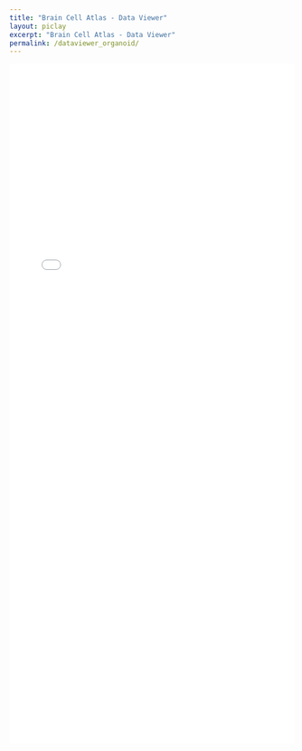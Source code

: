 ```yaml
---
title: "Brain Cell Atlas - Data Viewer"
layout: piclay
excerpt: "Brain Cell Atlas - Data Viewer"
permalink: /dataviewer_organoid/
---
```

<!-- <div class="container-fluid">
  <div class="row">
  <div class="col-xs-12">
  <iframe src="https://data.braincellatlas.org/RCAdata/" class="rounded-iframe" width="100%" height="1200" frameborder="0"></iframe>
  </div>
  </div>
</div> --> 
<!-- https://tomcxf.github.io/Cirro/build/ -->
<!-- <style>
    .iframe-full-width {
    width: 100%;
    }
  .rounded-iframe {
    border-radius: 10px;
  }
</style>  -->
<!-- <html lang="en">
<head><meta charset="utf-8"/>
<link rel="shortcut icon" href="./favicon.ico"/>
<meta name="viewport" content="width=device-width,initial-scale=1,shrink-to-fit=no"/>
<meta name="theme-color" content="#000000"/>
<link rel="preconnect" href="https://fonts.googleapis.com"/>
<link rel="preconnect" href="https://fonts.gstatic.com" crossorigin/>
<link rel="stylesheet" href="https://fonts.googleapis.com/css?family=Roboto:300,400,500,700&display=swap"/>
<link rel="manifest" href="{{ site.url }}{{ site.baseurl }}/cirro/manifest.json"/>
<title>Cirro</title>
<script defer="defer" src="{{ site.url }}{{ site.baseurl }}/cirro/static/js/main.26b016ba.js"></script>
</head>
<style>body{margin:0}.cirro-active{fill:rgb(220,0,78)!important;color:#dc004e!important}.cirro-chart-legend{padding:10px;vertical-align:top;overflow:auto;font-size:14px;font-family:"Roboto Condensed",Helvetica,Arial,sans-serif}.cirro-condensed{font-size:14px;font-family:"Roboto Condensed",Helvetica,Arial,sans-serif}</style>
<body><noscript>You need to enable JavaScript to run this app.</noscript>
<div id="root"></div>
</body>
</html>
 -->

<!-- <!DOCTYPE html>
<html>
  <head>
    <title>HTML Page with React and Redux</title>
    <!-- 引入 React 和 Redux 库 -->
<!--     <script src="https://unpkg.com/react/umd/react.development.js"></script>
    <script src="https://unpkg.com/react-dom/umd/react-dom.development.js"></script>
    <script src="https://unpkg.com/redux/dist/redux.js"></script>
    <script src="https://unpkg.com/react-redux/dist/react-redux.js"></script>
    <script src="https://unpkg.com/redux-thunk/dist/redux-thunk.js"></script>
    <script src="https://unpkg.com/mixpanel-browser/build/mixpanel.min.js"></script>
    <!-- 引入您的入口文件 -->
<!--     <!-- <script type="text/jsx" src="../src/index.js"></script> -->
<!--   </head>
  <body>
    <div id="root"></div>
    <script> -->
<!--       // 在页面加载完成后运行应用程序的入口函数
      window.onload = function() {
        main();
      };
    </script>
  </body>
</html>  --> 

<div class="container-fluid">
  <div class="row">
  <div class="col-xs-12">
  <iframe src="../cirro/index.html#q=%7B%22dataset%22%3A%22Organoid%22%2C%22embeddings%22%3A%5B%7B%22name%22%3A%22X_umap%22%2C%22dimensions%22%3A2%7D%5D%2C%22layers%22%3A%5B%5D%2C%22camera%22%3A%7B%22position%22%3A%5B0%2C-0.000004000000000115023%2C3.999999999997996%5D%2C%22target%22%3A%5B0%2C0%2C0%5D%2C%22zoom%22%3A1%7D%2C%22activeFeature%22%3A%7B%22name%22%3A%22cell_type%22%2C%22type%22%3A%22obsCat%22%2C%22embeddingKey%22%3A%22cell_type_X_umap%22%7D%2C%22q%22%3A%5B%7B%22id%22%3A%22cell_type%22%2C%22type%22%3A%22obsCat%22%7D%5D%7D" class="rounded-iframe" width="100%" height="1200" frameborder="0"></iframe>
  </div>
  </div>
</div>